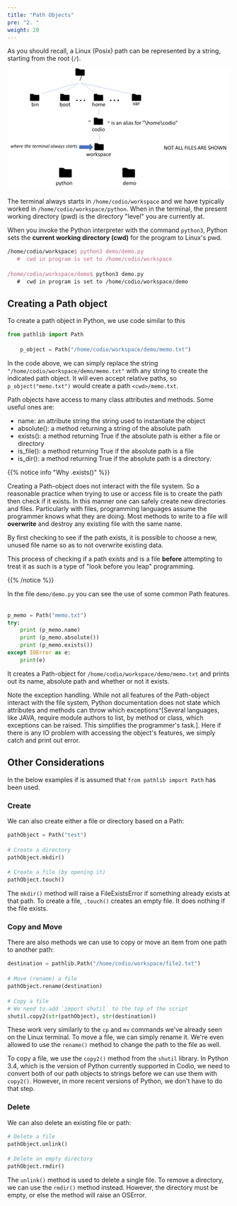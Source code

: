 ```yaml
---
title: "Path Objects"
pre: "2. "
weight: 20
---
```


As you should recall, a Linux (Posix) path can be represented by a string, starting from the root (`/`).

![File Tree](/images/11-file/filetree.png)

The terminal always starts in `/home/codio/workspace`  and we have typically worked in `/home/codio/workspace/python`. When in the terminal, the present working directory (pwd) is the directory "level" you are currently at.

When you invoke the Python interpreter with the command `python3`, Python sets the <b>current working directory (cwd)</b> for the program to Linux's pwd.

```tex
/home/codio/workspace$ python3 demo/demo.py
   #  cwd in program is set to /home/codio/workspace
   
/home/codio/workspace/demo$ python3 demo.py
   #  cwd in program is set to /home/codio/workspace/demo
```

##  Creating a Path object
To create a path object in Python, we use code similar to this

```python
from pathlib import Path

    p_object = Path("/home/codio/workspace/demo/memo.txt")
```

In the code above, we can simply replace the string `"/home/codio/workspace/demo/memo.txt"` with any string to create the indicated path object. It will even accept relative paths, so `p_object("memo.txt")` would create a path `<cwd>/memo.txt`.

Path objects have access to many class attributes and methods.  Some useful ones are:
* name: an attribute string the string used to instantiate the object 
* absolute(): a method returning a string of the absolute path
* exists(): a method returning True if the absolute path is either a file or directory
* is_file():  a method returning True if the absolute path is a file
* is_dir(): a method returning True if the absolute path is a directory.

{{% notice info "Why .exists()" %}}

Creating a Path-object does not interact with the file system.  So a reasonable practice when trying to use or access file is to create the path then check if it exists.  In this manner one can safely create new directories and files.  Particularly with files, programming languages assume the programmer knows what they are doing.   Most methods to write to a file will <b>overwrite</b> and destroy any existing file with the same name.  

By first checking to see if the path exists, it is possible to choose a new, unused file name so as to not overwrite existing data.

This process of checking if a path exists and is a file <b>before</b> attempting to treat it as such is a type of "look before you leap" programming.  

{{% /notice %}}

In the file `demo/demo.py` you can see the use of some common Path features.

```python

p_memo = Path("memo.txt")
try:
    print (p_memo.name)
    print (p_memo.absolute())
    print (p_memo.exists())
except IOError as e:
    print(e)

```

It creates a Path-object for `/home/codio/workspace/demo/memo.txt` and prints out its name, absolute path and whether or not it exists.  

Note the exception handling.  While not all features of the Path-object interact with the file system, Python documentation does not state which attributes and methods can throw which exceptions^[Several languages, like JAVA, require module authors to list, by method or class, which exceptions can be raised.  This simplifies the programmer's task.]. Here if there is any IO problem with accessing the object's features, we simply catch and print out error.

## Other Considerations

In the below examples if is assumed that `from pathlib import Path` has been used.

### Create

We can also create either a file or directory based on a Path:

```python
pathObject = Path("test")

# Create a directory
pathObject.mkdir()
 
# Create a file (by opening it)
pathObject.touch()
```

The `mkdir()` method will raise a FileExistsError if something already exists at that path. To create a file, `.touch()` creates an empty file.  It does nothing if the file exists.

### Copy and Move

There are also methods we can use to copy or move an item from one path to another path:

```python
destination = pathlib.Path("/home/codio/workspace/file2.txt")

# Move (rename) a file
pathObject.rename(destination)

# Copy a file
# We need to add `import shutil` to the top of the script
shutil.copy2(str(pathObject), str(destination))
```

These work very similarly to the `cp` and `mv` commands we've already seen on the Linux terminal. To move a file, we can simply rename it. We're even allowed to use the `rename()` method to change the path to the file as well. 

To copy a file, we use the `copy2()` method from the `shutil` library. In Python 3.4, which is the version of Python currently supported in Codio, we need to convert both of our path objects to strings before we can use them with `copy2()`. However, in more recent versions of Python, we don't have to do that step. 

### Delete

We can also delete an existing file or path:

```python
# Delete a file
pathObject.unlink()

# Delete an empty directory
pathObject.rmdir()
```

The `unlink()` method is used to delete a single file. To remove a directory, we can use the `rmdir()` method instead. However, the directory must be empty, or else the method will raise an OSError.
